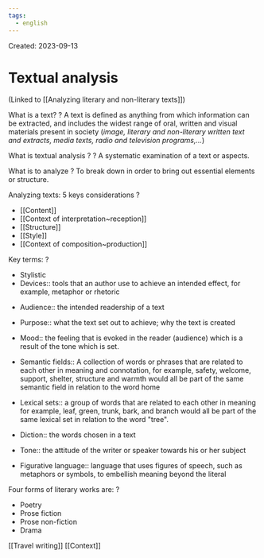 ```yaml
---
tags:
  - english
---
```

Created: 2023-09-13

# Textual analysis
(Linked to [[Analyzing literary and non-literary texts]])

What is a text?
?
A text is defined as anything from which information can be extracted, and includes the widest range of oral, written and visual materials present in society (*image, literary and non-literary written text and extracts, media texts, radio and television programs,...*)
<!--SR:!2024-05-17,131,210-->

What is textual analysis ?
?
A systematic examination of a text or aspects.
<!--SR:!2024-02-21,94,243-->

What is to analyze
?
To break down in order to bring out essential elements or structure.
<!--SR:!2024-05-25,136,210-->

Analyzing texts: 5 keys considerations
?
- [[Content]]
- [[Context of interpretation~reception]]
- [[Structure]]
- [[Style]]
- [[Context of composition~production]]
<!--SR:!2024-04-21,117,210-->

Key terms:
?
- Stylistic
- Devices:: tools that an author use to achieve an intended effect, for example, metaphor or rhetoric
<!--SR:!2024-05-09,125,210-->
- Audience:: the intended readership of a text
<!--SR:!2024-02-04,74,210-->
- Purpose:: what the text set out to achieve; why the text is created
<!--SR:!2024-07-22,178,230-->
- Mood:: the feeling that is evoked in the reader (audience) which is  a result of the tone which is set.
<!--SR:!2024-04-21,115,210-->
- Semantic fields:: A collection of words or phrases that are related to each other in meaning and connotation, for example, safety, welcome, support, shelter, structure and warmth would all be part of the same semantic field in relation to the word home
<!--SR:!2024-07-04,181,250-->
- Lexical sets:: a group of words that are related to each other in meaning for example, leaf, green, trunk, bark, and branch would all be part of the same lexical set in relation to the word "tree".
<!--SR:!2024-04-03,114,230-->
- Diction:: the words chosen in a text
<!--SR:!2024-04-07,126,250-->
- Tone:: the attitude of the writer or speaker towards his or her subject
<!--SR:!2024-05-24,133,210-->
- Figurative language:: language that uses figures of speech, such as metaphors or symbols, to embellish meaning beyond the literal
<!--SR:!2024-03-02,98,230-->

Four forms of literary works are:
?
- Poetry
- Prose fiction
- Prose non-fiction
- Drama
<!--SR:!2024-03-28,56,191-->

[[Travel writing]]
[[Context]]